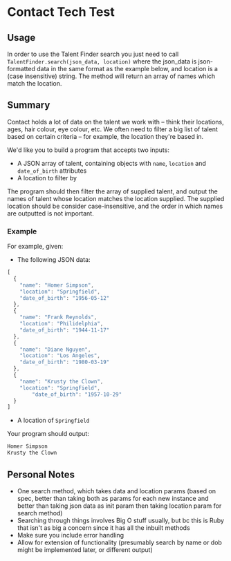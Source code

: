 # Contact Tech Test

## Usage

In order to use the Talent Finder search you just need to call `TalentFinder.search(json_data, location)` where the json_data is json-formatted data in the same format as the example below, and location is a (case insensitive) string. The method will return an array of names which match the location.

## Summary

Contact holds a lot of data on the talent we work with – think their locations, ages, hair colour, eye colour, etc. We often need to filter a big list of talent based on certain criteria – for example, the location they're based in.

We'd like you to build a program that accepts two inputs:

- A JSON array of talent, containing objects with `name`, `location` and `date_of_birth` attributes
- A location to filter by

The program should then filter the array of supplied talent, and output the names of talent whose location matches the location supplied. The supplied location should be consider case-insensitive, and the order in which names are outputted is not important.

### Example

For example, given:

- The following JSON data:

```jsx
[
  {
    "name": "Homer Simpson",
    "location": "Springfield",
    "date_of_birth": "1956-05-12"
  },
  {
    "name": "Frank Reynolds",
    "location": "Philidelphia",
    "date_of_birth": "1944-11-17"
  },
  {
    "name": "Diane Nguyen",
    "location": "Los Angeles",
    "date_of_birth": "1980-03-19"
  },
  {
    "name": "Krusty the Clown",
    "location": "SpringField",
		"date_of_birth": "1957-10-29"
  }
]
```

- A location of `Springfield`

Your program should output:

```jsx
Homer Simpson
Krusty the Clown
```

## Personal Notes

- One search method, which takes data and location params (based on spec, better than taking both as params for each new instance and better than taking json data as init param then taking location param for search method)
- Searching through things involves Big O stuff usually, but bc this is Ruby that isn't as big a concern since it has all the inbuilt methods
- Make sure you include error handling
- Allow for extension of functionality (presumably search by name or dob might be implemented later, or different output)